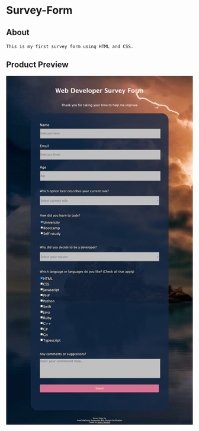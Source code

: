 # Survey-Form


## About
```
This is my first survey form using HTML and CSS.

```

## Product Preview
![Product Preview](product.png)
